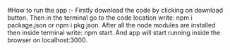 #How to run the app :-
                 Firstly download the code by clicking on download button.
                 Then in the terminal go to the code location write:  npm i package.json or npm i pkg.json.
                 After all the node modules are installed then  inside terminal write: npm start.
                 And app will start running inside the browser on localhost:3000.
